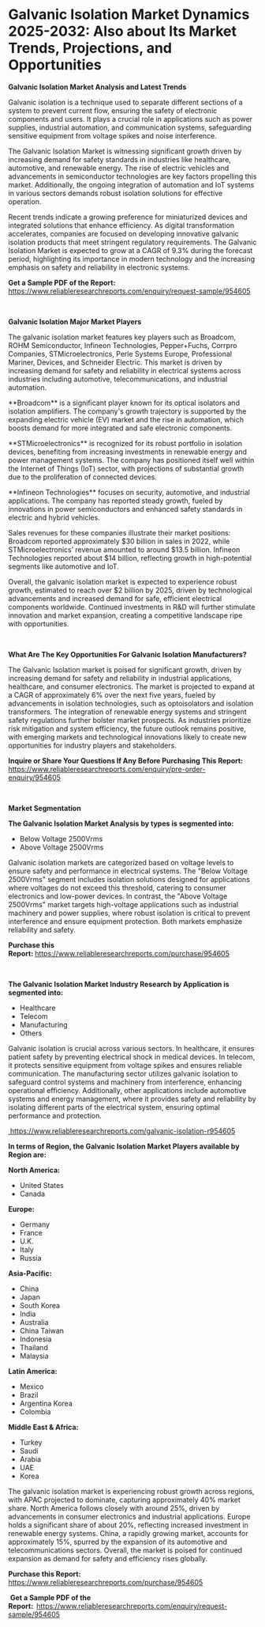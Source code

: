 <p><h1>Galvanic Isolation Market Dynamics 2025-2032: Also about Its Market Trends, Projections, and Opportunities</h1></p><p><strong>Galvanic Isolation Market Analysis and Latest Trends</strong></p>
<p><p>Galvanic isolation is a technique used to separate different sections of a system to prevent current flow, ensuring the safety of electronic components and users. It plays a crucial role in applications such as power supplies, industrial automation, and communication systems, safeguarding sensitive equipment from voltage spikes and noise interference.</p><p>The Galvanic Isolation Market is witnessing significant growth driven by increasing demand for safety standards in industries like healthcare, automotive, and renewable energy. The rise of electric vehicles and advancements in semiconductor technologies are key factors propelling this market. Additionally, the ongoing integration of automation and IoT systems in various sectors demands robust isolation solutions for effective operation.</p><p>Recent trends indicate a growing preference for miniaturized devices and integrated solutions that enhance efficiency. As digital transformation accelerates, companies are focused on developing innovative galvanic isolation products that meet stringent regulatory requirements. The Galvanic Isolation Market is expected to grow at a CAGR of 9.3% during the forecast period, highlighting its importance in modern technology and the increasing emphasis on safety and reliability in electronic systems.</p></p>
<p><strong>Get a Sample PDF of the Report:&nbsp;</strong> <a href="https://www.reliableresearchreports.com/enquiry/request-sample/954605?utm_campaign=3654&utm_medium=2&utm_source=Github&utm_content=ia&utm_term=18042025&utm_id=galvanic-isolation">https://www.reliableresearchreports.com/enquiry/request-sample/954605</a></p>
<p>&nbsp;</p>
<p><strong>Galvanic Isolation Major Market Players</strong></p>
<p><p>The galvanic isolation market features key players such as Broadcom, ROHM Semiconductor, Infineon Technologies, Pepper+Fuchs, Corrpro Companies, STMicroelectronics, Perle Systems Europe, Professional Mariner, Devices, and Schneider Electric. This market is driven by increasing demand for safety and reliability in electrical systems across industries including automotive, telecommunications, and industrial automation.</p><p>**Broadcom** is a significant player known for its optical isolators and isolation amplifiers. The company's growth trajectory is supported by the expanding electric vehicle (EV) market and the rise in automation, which boosts demand for more integrated and safe electronic components.</p><p>**STMicroelectronics** is recognized for its robust portfolio in isolation devices, benefiting from increasing investments in renewable energy and power management systems. The company has positioned itself well within the Internet of Things (IoT) sector, with projections of substantial growth due to the proliferation of connected devices.</p><p>**Infineon Technologies** focuses on security, automotive, and industrial applications. The company has reported steady growth, fueled by innovations in power semiconductors and enhanced safety standards in electric and hybrid vehicles.</p><p>Sales revenues for these companies illustrate their market positions: Broadcom reported approximately $30 billion in sales in 2022, while STMicroelectronics’ revenue amounted to around $13.5 billion. Infineon Technologies reported about $14 billion, reflecting growth in high-potential segments like automotive and IoT.</p><p>Overall, the galvanic isolation market is expected to experience robust growth, estimated to reach over $2 billion by 2025, driven by technological advancements and increased demand for safe, efficient electrical components worldwide. Continued investments in R&D will further stimulate innovation and market expansion, creating a competitive landscape ripe with opportunities.</p></p>
<p>&nbsp;</p>
<p><strong>What Are The Key Opportunities For Galvanic Isolation Manufacturers?</strong></p>
<p><p>The Galvanic Isolation market is poised for significant growth, driven by increasing demand for safety and reliability in industrial applications, healthcare, and consumer electronics. The market is projected to expand at a CAGR of approximately 6% over the next five years, fueled by advancements in isolation technologies, such as optoisolators and isolation transformers. The integration of renewable energy systems and stringent safety regulations further bolster market prospects. As industries prioritize risk mitigation and system efficiency, the future outlook remains positive, with emerging markets and technological innovations likely to create new opportunities for industry players and stakeholders.</p></p>
<p><strong>Inquire or Share Your Questions If Any Before Purchasing This Report:</strong> <a href="https://www.reliableresearchreports.com/enquiry/pre-order-enquiry/954605?utm_campaign=3654&utm_medium=2&utm_source=Github&utm_content=ia&utm_term=18042025&utm_id=galvanic-isolation">https://www.reliableresearchreports.com/enquiry/pre-order-enquiry/954605</a></p>
<p>&nbsp;</p>
<p><strong>Market Segmentation</strong></p>
<p><strong>The Galvanic Isolation Market Analysis by types is segmented into:</strong></p>
<p><ul><li>Below Voltage 2500Vrms</li><li>Above Voltage 2500Vrms</li></ul></p>
<p><p>Galvanic isolation markets are categorized based on voltage levels to ensure safety and performance in electrical systems. The "Below Voltage 2500Vrms" segment includes isolation solutions designed for applications where voltages do not exceed this threshold, catering to consumer electronics and low-power devices. In contrast, the "Above Voltage 2500Vrms" market targets high-voltage applications such as industrial machinery and power supplies, where robust isolation is critical to prevent interference and ensure equipment protection. Both markets emphasize reliability and safety.</p></p>
<p><strong>Purchase this Report:&nbsp;</strong><a href="https://www.reliableresearchreports.com/purchase/954605?utm_campaign=3654&utm_medium=2&utm_source=Github&utm_content=ia&utm_term=18042025&utm_id=galvanic-isolation">https://www.reliableresearchreports.com/purchase/954605</a></p>
<p>&nbsp;</p>
<p><strong>The Galvanic Isolation Market Industry Research by Application is segmented into:</strong></p>
<p><ul><li>Healthcare</li><li>Telecom</li><li>Manufacturing</li><li>Others</li></ul></p>
<p><p>Galvanic isolation is crucial across various sectors. In healthcare, it ensures patient safety by preventing electrical shock in medical devices. In telecom, it protects sensitive equipment from voltage spikes and ensures reliable communication. The manufacturing sector utilizes galvanic isolation to safeguard control systems and machinery from interference, enhancing operational efficiency. Additionally, other applications include automotive systems and energy management, where it provides safety and reliability by isolating different parts of the electrical system, ensuring optimal performance and protection.</p></p>
<p><a href="https://www.reliableresearchreports.com/galvanic-isolation-r954605?utm_campaign=3654&utm_medium=2&utm_source=Github&utm_content=ia&utm_term=18042025&utm_id=galvanic-isolation">&nbsp;https://www.reliableresearchreports.com/galvanic-isolation-r954605</a></p>
<p><strong>In terms of Region, the Galvanic Isolation Market Players available by Region are:</strong></p>
<p>
    <p> <strong> North America: </strong>
        <ul>
            <li>United States</li>
            <li>Canada</li>
        </ul>
        </p> 
    <p> <strong> Europe: </strong>
        <ul>
            <li>Germany</li>
            <li>France</li>
            <li>U.K.</li>
            <li>Italy</li>
            <li>Russia</li>
        </ul>
        </p> 
    <p> <strong> Asia-Pacific: </strong>
        <ul>
            <li>China</li>
            <li>Japan</li>
            <li>South Korea</li>
            <li>India</li>
            <li>Australia</li>
            <li>China Taiwan</li>
            <li>Indonesia</li>
            <li>Thailand</li>
            <li>Malaysia</li>
        </ul>
        </p> 
    <p> <strong> Latin America: </strong>
        <ul>
            <li>Mexico</li>
            <li>Brazil</li>
            <li>Argentina Korea</li>
            <li>Colombia</li>
        </ul>
        </p> 
    <p> <strong> Middle East & Africa: </strong>
        <ul>
            <li>Turkey</li>
            <li>Saudi</li>
            <li>Arabia</li>
            <li>UAE</li>
            <li>Korea</li>
        </ul>
    </p>
    </p>
<p><p>The galvanic isolation market is experiencing robust growth across regions, with APAC projected to dominate, capturing approximately 40% market share. North America follows closely with around 25%, driven by advancements in consumer electronics and industrial applications. Europe holds a significant share of about 20%, reflecting increased investment in renewable energy systems. China, a rapidly growing market, accounts for approximately 15%, spurred by the expansion of its automotive and telecommunications sectors. Overall, the market is poised for continued expansion as demand for safety and efficiency rises globally.</p></p>
<p><strong>Purchase this Report: </strong><a href="https://www.reliableresearchreports.com/purchase/954605?utm_campaign=3654&utm_medium=2&utm_source=Github&utm_content=ia&utm_term=18042025&utm_id=galvanic-isolation">https://www.reliableresearchreports.com/purchase/954605</a></p>
<p>&nbsp;<strong>Get a Sample PDF of the Report:&nbsp;&nbsp;</strong><a href="https://www.reliableresearchreports.com/enquiry/request-sample/954605?utm_campaign=3654&utm_medium=2&utm_source=Github&utm_content=ia&utm_term=18042025&utm_id=galvanic-isolation">https://www.reliableresearchreports.com/enquiry/request-sample/954605</a></p>
<p><strong></strong></p>
<p><p></p><p></p><p></p></p>